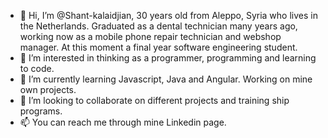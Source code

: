 - 👋 Hi, I’m @Shant-kalaidjian, 30 years old from Aleppo, Syria who lives in the Netherlands. Graduated as a dental technician many years ago, working now as a mobile phone repair technician and webshop manager. At this moment a final year software engineering student. 
- 👀 I’m interested in thinking as a programmer, programming and learning to code.
- 🌱 I’m currently learning Javascript, Java and Angular. Working on mine own projects. 
- 💞️ I’m looking to collaborate on different projects and training ship programs.
- 📫 You can reach me through mine Linkedin page. 

<!---
Shant-kalaidjian/Shant-kalaidjian is a ✨ special ✨ repository because its `README.md` (this file) appears on your GitHub profile.
You can click the Preview link to take a look at your changes.
--->
